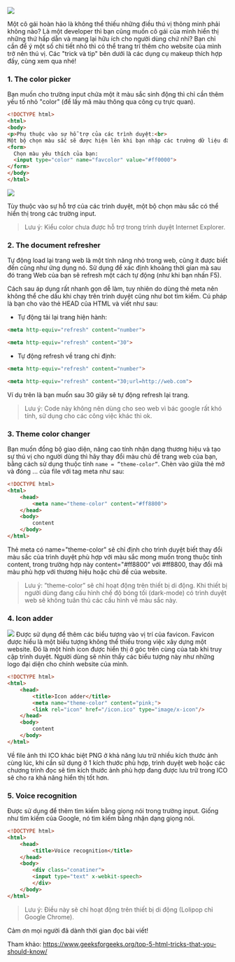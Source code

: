 ![](https://images.viblo.asia/2131538c-2606-4486-ad67-110ee441ac52.png)

Một cô gái hoàn hảo là không thể thiếu những điều thú vị thông minh phải không nào? Là một developer thì bạn cũng muốn cô gái của mình hiển thị những thứ hấp dẫn và mang lại hữu ích cho người dùng chứ nhỉ? Bạn chỉ cần để ý một số chi tiết nhỏ thì có thể trang trí thêm cho website của mình trở nên thú vị. Các "trick và tip" bên dưới là các dụng cụ makeup thích hợp đấy, cùng xem qua nhé!
### 1. The color picker
Bạn muốn cho trường input chứa một ít màu sắc sinh động thì chỉ cần thêm yếu tố nhỏ "color" (để lấy mã màu thông qua công cụ trực quan).

```html
<!DOCTYPE html>
<html>
<body>
<p>Phụ thuộc vào sự hỗ trợ của các trình duyệt:<br>
Một bộ chọn màu sắc sẽ được hiện lên khi bạn nhập các trường dữ liệu đầu vào.
<form>
  Chọn màu yêu thích của bạn:
  <input type="color" name="favcolor" value="#ff0000">
</form>
</body>
</html>
```
![](https://images.viblo.asia/0d1beb78-bb6d-4376-9296-a491e80dfb20.png)

Tùy thuộc vào sự hỗ trợ của các trình duyệt, một bộ chọn màu sắc có thể hiển thị trong các trường input.
> Lưu ý: Kiểu color chưa được hỗ trợ trong trình duyệt Internet Explorer.
### 2. The document refresher
Tự động load lại trang web là một tính năng nhỏ trong web, cũng ít được biết đến cũng như ứng dụng nó. Sử dụng để xác định khoảng thời gian mà sau đó trang Web của bạn sẽ refresh một cách tự động (như khi bạn nhấn F5).

Cách sau áp dụng rất nhanh gọn dễ làm, tuy nhiên do dùng thẻ meta nên không thể che dấu khi chạy trên trình duyệt cũng như bot tìm kiếm. Cú pháp là bạn cho vào thẻ HEAD của HTML và viết như sau:
* Tự động tải lại trang hiện hành:
```html
<meta http-equiv="refresh" content="number">
```
```html
<meta http-equiv="refresh" content="30">
```

* Tự động refresh về trang chỉ định:
```html
<meta http-equiv="refresh" content="number">
```
```html
<meta http-equiv="refresh" content="30;url=http://web.com">
```

Ví dụ trên là bạn muốn sau 30 giây sẽ tự động refresh lại trang.
> Lưu ý: Code này không nên dùng cho seo web vì bác google rất khó tính, sử dụng cho các công việc khác thì ok.
### 3. Theme color changer
Bạn muốn đồng bộ giao diện, nâng cao tính nhận dạng thương hiệu và tạo sự thú vị cho người dùng thì hãy thay đổi màu chủ đề trang web của bạn, bằng cách sử dụng thuộc tính `name = ”theme-color”`. Chèn vào giữa thẻ mở và đóng <head>...</head> của file với tag meta như sau:
```html
<!DOCTYPE html>
<html>
	<head>
		<meta name="theme-color" content="#ff8800">
	</head>
	<body>
		content
	</body>
</html>
```
Thẻ meta có name="theme-color" sẽ chỉ định cho trình duyệt biết thay đổi màu sắc của trình duyệt phù hợp với màu sắc mong muốn trong thuộc tính content, trong trường hợp này content="#ff8800" với #ff8800, thay đổi mã màu phù hợp với thương hiệu hoặc chủ đề của website.
> Lưu ý: ”theme-color” sẽ chỉ hoạt động trên thiết bị di động. Khi thiết bị người dùng đang cấu hình chế độ bóng tối (dark-mode) có trình duyệt web sẽ không tuân thủ các cấu hình về màu sắc này.
### 4. Icon adder

![](https://images.viblo.asia/e581d56b-b00f-4bf5-b486-d4deedea9133.png)
Được sử dụng để thêm các biểu tượng vào vị trí của favicon. Favicon được hiểu là một biểu tượng không thể thiếu trong việc xây dựng một website. Đó là một hình icon được hiển thị ở góc trên cùng của tab khi truy cập trình duyệt. Người dùng sẽ nhìn thấy các biểu tượng này như những logo đại diện cho chính website của mình.
```html
<!DOCTYPE html> 
<html> 
	<head> 
		<title>Icon adder</title> 
		<meta name="theme-color" content="pink;"> 
		<link rel="icon" href="/icon.ico" type="image/x-icon"/> 
	</head> 
	<body> 
		content
	</body> 
</html>					 
```

Về file ảnh thì ICO khác biệt PNG ở khả năng lưu trữ nhiều kích thước ảnh cùng lúc, khi cần sử dụng ở 1 kích thước phù hợp, trình duyệt web hoặc các chương trình đọc sẽ tìm kích thước ảnh phù hợp đang được lưu trữ trong ICO sẽ cho ra khả năng hiển thị tốt hơn.
### 5. Voice recognition
Được sử dụng để thêm tìm kiếm bằng giọng nói trong trường input. Giống như tìm kiếm của Google, nó tìm kiếm bằng nhận dạng giọng nói.
```html
<!DOCTYPE html> 
<html> 
	<head> 
		<title>Voice recognition</title> 
	</head> 
	<body> 
		<div class="conatiner"> 
		<input type="text" x-webkit-speech> 
		</div> 
	</body> 
</html>					 
```
> Lưu ý: Điều này sẽ chỉ hoạt động trên thiết bị di động (Lolipop chỉ Google Chrome).


Cảm ơn mọi người đã dành thời gian đọc bài viết!

Tham khảo: https://www.geeksforgeeks.org/top-5-html-tricks-that-you-should-know/